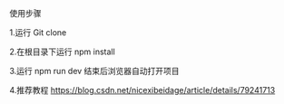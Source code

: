 使用步骤

1.运行 Git clone 

2.在根目录下运行 npm  install    

3.运行 npm run dev 结束后浏览器自动打开项目

4.推荐教程  https://blog.csdn.net/nicexibeidage/article/details/79241713


